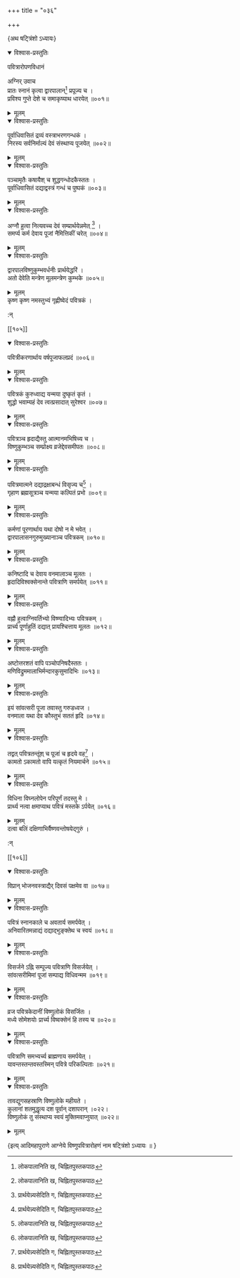 +++
title = "०३६"

+++

\{अथ षट्त्रिंशो ऽध्यायः\}


<details open><summary>विश्वास-प्रस्तुतिः</summary>

पवित्रारोपणविधानं  
    
अग्निर् उवाच  
प्रातः स्नानं कृत्वा द्वारपालान्[^१] प्रपूज्य च   ।  
प्रविश्य गुप्ते देशे च समाकृष्याथ धारयेत् ॥००१॥
</details>

<details><summary>मूलम्</summary>

पवित्रारोपणविधानं  
    
अग्निर् उवाच  
प्रातः स्नानं कृत्वा द्वारपालान्[^१] प्रपूज्य च   ।  
प्रविश्य गुप्ते देशे च समाकृष्याथ धारयेत् ॥००१॥
</details>  

<details open><summary>विश्वास-प्रस्तुतिः</summary>

पूर्वाधिवासितं द्रव्यं वस्त्राभरणगन्धकं ।  
निरस्य सर्वनिर्माल्यं देवं संस्थाप्य पूजयेत् ॥००२॥
</details>

<details><summary>मूलम्</summary>

पूर्वाधिवासितं द्रव्यं वस्त्राभरणगन्धकं ।  
निरस्य सर्वनिर्माल्यं देवं संस्थाप्य पूजयेत् ॥००२॥
</details>  

<details open><summary>विश्वास-प्रस्तुतिः</summary>

पञ्चामृतैः कषायैश् च शुद्धगन्धोदकैस्ततः   ।  
पूर्वाधिवासितं दद्याद्वस्त्रं गन्धं च पुष्पकं   ॥००३॥
</details>

<details><summary>मूलम्</summary>

पञ्चामृतैः कषायैश् च शुद्धगन्धोदकैस्ततः   ।  
पूर्वाधिवासितं दद्याद्वस्त्रं गन्धं च पुष्पकं   ॥००३॥
</details>  

<details open><summary>विश्वास-प्रस्तुतिः</summary>

अग्नौ हुत्वा नित्यवच्च देवं सम्प्रार्थयेन्नमेत् [^२] ।  
समर्प्य कर्म देवाय पूजां नैमित्तिकीं चरेत् ॥००४॥
</details>

<details><summary>मूलम्</summary>

अग्नौ हुत्वा नित्यवच्च देवं सम्प्रार्थयेन्नमेत् [^२] ।  
समर्प्य कर्म देवाय पूजां नैमित्तिकीं चरेत् ॥००४॥
</details>  

<details open><summary>विश्वास-प्रस्तुतिः</summary>

द्वारपालविष्णुकुम्भवर्धनीः प्रार्थयेद्धरिं   ।  
अतो देवेति मन्त्रेण मूलमन्त्रेण कुम्भके ॥००५॥
</details>

<details><summary>मूलम्</summary>

द्वारपालविष्णुकुम्भवर्धनीः प्रार्थयेद्धरिं   ।  
अतो देवेति मन्त्रेण मूलमन्त्रेण कुम्भके ॥००५॥
</details>  
कृष्ण कृष्ण नमस्तुभ्यं गृह्णीष्वेदं पवित्रकं   ।  
    
:न्  
    
[^१]: लोकपालानिति ख, चिह्नितपुस्तकपाठः  
    
[^२]: प्रार्थयेन्न्यसेदिति ग, चिह्नितपुस्तकपाठः  

[[१०५]]
    

<details open><summary>विश्वास-प्रस्तुतिः</summary>

पवित्रीकरणार्थाय वर्षपूजाफलप्रदं ॥००६॥
</details>

<details><summary>मूलम्</summary>

पवित्रीकरणार्थाय वर्षपूजाफलप्रदं ॥००६॥
</details>  

<details open><summary>विश्वास-प्रस्तुतिः</summary>

पवित्रकं कुरुध्वाद्य यन्मया दुष्कृतं कृतं   ।  
शुद्धो भवाम्यहं देव त्वत्प्रसादात् सुरेश्वर ॥००७॥
</details>

<details><summary>मूलम्</summary>

पवित्रकं कुरुध्वाद्य यन्मया दुष्कृतं कृतं   ।  
शुद्धो भवाम्यहं देव त्वत्प्रसादात् सुरेश्वर ॥००७॥
</details>  

<details open><summary>विश्वास-प्रस्तुतिः</summary>

पवित्रञ्च हृदाद्यैस्तु आत्मानमभिषिच्य च ।  
विष्णुकुम्भञ्च सम्प्रोक्ष्य व्रजेद्देवसमीपतः   ॥००८॥
</details>

<details><summary>मूलम्</summary>

पवित्रञ्च हृदाद्यैस्तु आत्मानमभिषिच्य च ।  
विष्णुकुम्भञ्च सम्प्रोक्ष्य व्रजेद्देवसमीपतः   ॥००८॥
</details>  

<details open><summary>विश्वास-प्रस्तुतिः</summary>

पवित्रमात्मने दद्याद्रक्षाबन्धं विसृज्य च[^१] ।  
गृहाण ब्रह्मसूत्रञ्च यन्मया कल्पितं प्रभो ॥००९॥
</details>

<details><summary>मूलम्</summary>

पवित्रमात्मने दद्याद्रक्षाबन्धं विसृज्य च[^१] ।  
गृहाण ब्रह्मसूत्रञ्च यन्मया कल्पितं प्रभो ॥००९॥
</details>  

<details open><summary>विश्वास-प्रस्तुतिः</summary>

कर्मणां पूरणार्थाय यथा दोषो न मे भवेत्   ।  
द्वारपालासनगुरुमुख्यानाञ्च पवित्रकम् ॥०१०॥
</details>

<details><summary>मूलम्</summary>

कर्मणां पूरणार्थाय यथा दोषो न मे भवेत्   ।  
द्वारपालासनगुरुमुख्यानाञ्च पवित्रकम् ॥०१०॥
</details>  

<details open><summary>विश्वास-प्रस्तुतिः</summary>

कनिष्टादि च देवाय वनमालाञ्च मूलतः ।  
हृदादिविश्वक्सेनान्ते पवित्राणि समर्पयेत् ॥०११॥
</details>

<details><summary>मूलम्</summary>

कनिष्टादि च देवाय वनमालाञ्च मूलतः ।  
हृदादिविश्वक्सेनान्ते पवित्राणि समर्पयेत् ॥०११॥
</details>  

<details open><summary>विश्वास-प्रस्तुतिः</summary>

वह्नौ हुत्वाग्निवर्तिभ्यो विष्ण्वादिभ्यः पवित्रकम् ।  
प्रार्च्य पूर्णाहुतिं दद्यात् प्रायश्चित्ताय मूलतः   ॥०१२॥
</details>

<details><summary>मूलम्</summary>

वह्नौ हुत्वाग्निवर्तिभ्यो विष्ण्वादिभ्यः पवित्रकम् ।  
प्रार्च्य पूर्णाहुतिं दद्यात् प्रायश्चित्ताय मूलतः   ॥०१२॥
</details>  

<details open><summary>विश्वास-प्रस्तुतिः</summary>

अष्टोत्तरशतं वापि पञ्चोपनिषदैस्ततः ।  
मणिविद्रुममालाभिर्मन्दारकुसुमादिभिः ॥०१३॥
</details>

<details><summary>मूलम्</summary>

अष्टोत्तरशतं वापि पञ्चोपनिषदैस्ततः ।  
मणिविद्रुममालाभिर्मन्दारकुसुमादिभिः ॥०१३॥
</details>  

<details open><summary>विश्वास-प्रस्तुतिः</summary>

इयं सांवत्सरी पूजा तवास्तु गरुडध्वज ।  
वनमाला यथा देव कौस्तुभं सततं हृदि ॥०१४॥
</details>

<details><summary>मूलम्</summary>

इयं सांवत्सरी पूजा तवास्तु गरुडध्वज ।  
वनमाला यथा देव कौस्तुभं सततं हृदि ॥०१४॥
</details>  

<details open><summary>विश्वास-प्रस्तुतिः</summary>

तद्वत् पवित्रतन्तूंश् च पूजां च हृदये वह[^२] ।  
कामतो ऽकामतो वापि यत्कृतं नियमार्चने ॥०१५॥
</details>

<details><summary>मूलम्</summary>

तद्वत् पवित्रतन्तूंश् च पूजां च हृदये वह[^२] ।  
कामतो ऽकामतो वापि यत्कृतं नियमार्चने ॥०१५॥
</details>  

<details open><summary>विश्वास-प्रस्तुतिः</summary>

विधिना विघ्नलोपेन परिपूर्णं तदस्तु मे ।  
प्रार्थ्य नत्वा क्षमाप्याथ पवित्रं मस्तके ऽर्पयेत् ॥०१६॥
</details>

<details><summary>मूलम्</summary>

विधिना विघ्नलोपेन परिपूर्णं तदस्तु मे ।  
प्रार्थ्य नत्वा क्षमाप्याथ पवित्रं मस्तके ऽर्पयेत् ॥०१६॥
</details>  
दत्वा बलिं दक्षिणाभिर्वैष्णवन्तोषयेद्गुरुं   ।  
    
:न्  
    
[^१]: रक्षाबन्धं विमुच्य चेति ख, चिह्नितपुस्तकपाठः । पवित्रं  
मूलतो दद्याद्रक्षार्थं तद्विसृज्य चेति ङ,  
चिह्नितपुस्तकपाठः  
    
[^२]: पवित्रकं त्वञ्च पूजायां हृदये वहेति ङ,  
चिह्नितपुस्तकपाठः  

[[१०६]]
    

<details open><summary>विश्वास-प्रस्तुतिः</summary>

विप्रान् भोजनवस्त्राद्यैर् दिवसं पक्षमेव वा ॥०१७॥
</details>

<details><summary>मूलम्</summary>

विप्रान् भोजनवस्त्राद्यैर् दिवसं पक्षमेव वा ॥०१७॥
</details>  

<details open><summary>विश्वास-प्रस्तुतिः</summary>

पवित्रं स्नानकाले च अवतार्य समर्पयेत् ।  
अनिवारितमन्नाद्यं दद्याद्भुङ्क्तेथ च स्वयं ॥०१८॥
</details>

<details><summary>मूलम्</summary>

पवित्रं स्नानकाले च अवतार्य समर्पयेत् ।  
अनिवारितमन्नाद्यं दद्याद्भुङ्क्तेथ च स्वयं ॥०१८॥
</details>  

<details open><summary>विश्वास-प्रस्तुतिः</summary>

विसर्जने ऽह्नि सम्पूज्य पवित्राणि विसर्जयेत् ।  
सांवत्सरीमिमां पूजां सम्पाद्य विधिवन्मम   ॥०१९॥
</details>

<details><summary>मूलम्</summary>

विसर्जने ऽह्नि सम्पूज्य पवित्राणि विसर्जयेत् ।  
सांवत्सरीमिमां पूजां सम्पाद्य विधिवन्मम   ॥०१९॥
</details>  

<details open><summary>विश्वास-प्रस्तुतिः</summary>

व्रज पवित्रकेदानीं विष्णुलोकं विसर्जितः ।  
मध्ये सोमेशयोः प्रार्च्य विष्वक्सेनं हि तस्य च ॥०२०॥
</details>

<details><summary>मूलम्</summary>

व्रज पवित्रकेदानीं विष्णुलोकं विसर्जितः ।  
मध्ये सोमेशयोः प्रार्च्य विष्वक्सेनं हि तस्य च ॥०२०॥
</details>  

<details open><summary>विश्वास-प्रस्तुतिः</summary>

पवित्राणि समभ्यर्च्य ब्राह्मणाय समर्पयेत् ।  
यावन्तस्तन्तवस्तस्मिन् पवित्रे परिकल्पिताः ॥०२१॥
</details>

<details><summary>मूलम्</summary>

पवित्राणि समभ्यर्च्य ब्राह्मणाय समर्पयेत् ।  
यावन्तस्तन्तवस्तस्मिन् पवित्रे परिकल्पिताः ॥०२१॥
</details>  

<details open><summary>विश्वास-प्रस्तुतिः</summary>

तावद्युगसहस्राणि विष्णुलोके महीयते ।  
कुलानां शतमुद्धृत्य दश पूर्वान् दशापरान्   ।०२२।  
विष्णुलोकं तु संस्थाप्य स्वयं मुक्तिमवाप्नुयात्   ॥०२२॥
</details>

<details><summary>मूलम्</summary>

तावद्युगसहस्राणि विष्णुलोके महीयते ।  
कुलानां शतमुद्धृत्य दश पूर्वान् दशापरान्   ।०२२।  
विष्णुलोकं तु संस्थाप्य स्वयं मुक्तिमवाप्नुयात्   ॥०२२॥
</details>  
    
\{इत्य् आदिमहापुराणे आग्नेये विष्णुपवित्रारोहणं नाम षट्त्रिंशो ऽध्यायः ॥  }
    